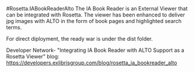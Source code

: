 #Rosetta.IABookReaderAlto
The IA Book Reader is an External Viewer that can be integrated with Rosetta. The viewer has been enhanced to deliver jpg images with ALTO in the form of book pages and highlighted search terms.

For direct diployment, the ready war is under the dist folder.

Developer Network- "Integrating IA Book Reader with ALTO Support as a Rosetta Viewer" blog: https://developers.exlibrisgroup.com/blog/rosetta_ia_bookreader_alto
